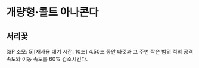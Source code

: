 # 개량형·콜트 아나콘다

## 서리꽃

[SP 소모: 5][재사용 대기 시간: 10초] 4.50초 동안 타깃과 그 주변 작은 범위 적의 공격 속도와 이동 속도를 60% 감소시킨다.
